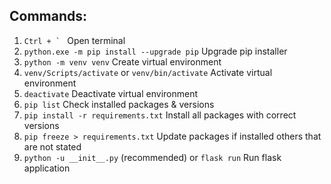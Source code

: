 ## Commands:
1. ```Ctrl + ` ``` Open terminal
2. ```python.exe -m pip install --upgrade pip``` Upgrade pip installer
3. ```python -m venv venv``` Create virtual environment
4. ```venv/Scripts/activate``` or ```venv/bin/activate``` Activate virtual environment
5. ```deactivate``` Deactivate virtual environment
6. ```pip list``` Check installed packages & versions
7. ```pip install -r requirements.txt``` Install all packages with correct versions
8. ```pip freeze > requirements.txt``` Update packages if installed others that are not stated
9. ```python -u __init__.py``` (recommended) or ```flask run``` Run flask application
